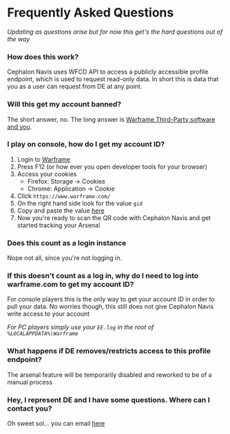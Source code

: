 # **Frequently Asked Questions**

_Updating as questions arise but for now this get's the hard questions out of
the way_

### **How does this work?**

Cephalon Navis uses WFCD API to access a publicly accessible profile endpoint,
which is used to request read-only data. In short this is data that you as a
user can request from DE at any point.

### **Will this get my account banned?**

The short answer, no. The long answer is
[Warframe Third-Party software and you](https://support.warframe.com/hc/en-us/articles/360030014351-Third-Party-Software-and-You).

### **I play on console, how do I get my account ID?**

1. Login to [Warframe](https://www.warframe.com/)
2. Press F12 (or how ever you open developer tools for your browser)
3. Access your cookies
   - Firefox: Storage -> Cookies
   - Chrome: Application -> Cookie
4. Click `https://www.warframe.com/`
5. On the right hand side look for the value `gid`
6. Copy and paste the value [here](/)
7. Now you're ready to scan the QR code with Cephalon Navis and get started
   tracking your Arsenal

### **Does this count as a login instance**

Nope not all, since you're not logging in.

### **If this doesn't count as a log in, why do I need to log into warframe.com to get my account ID?**

For console players this is the only way to get your account ID in order to pull
your data. No worries though, this still does not give Cephalon Navis write
access to your account

_For PC players simply use your `EE.log` in the root of
`%LOCALAPPDATA%\Warframe`_

### **What happens if DE removes/restricts access to this profile endpoint?**

The arsenal feature will be temporarily disabled and reworked to be of a manual
process

### **Hey, I represent DE and I have some questions. Where can I contact you?**

Oh sweet sol... you can email [here](mailto:devs@warframestat.us)

